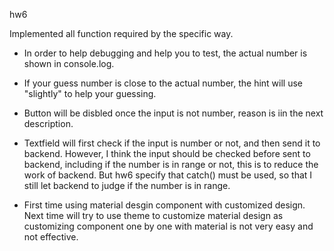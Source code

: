 hw6

Implemented all function required by the specific way.

- In order to help debugging and help you to test, the actual number is shown in console.log.

- If your guess number is close to the actual number, the hint will use "slightly" to help your guessing.

- Button will be disbled once the input is not number, reason is iin the next description.

- Textfield will first check if the input is number or not, and then send it to backend.
However, I think the input should be checked before sent to backend, including if the number is in range or not, this is to reduce the work of backend. But hw6 specify that catch() must be used, so that I still let backend to judge if the number is in range.

- First time using material desgin component with customized design. Next time will try to use theme to customize material design as customizing component one by one with material is not very easy and not effective.